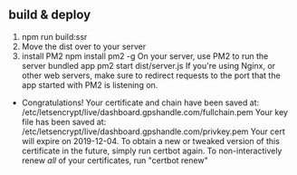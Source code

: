 ## build & deploy
1. npm run build:ssr
2. Move the dist over to your server
3. install PM2
    npm install pm2 -g
On your server, use PM2 to run the server bundled app
pm2 start dist/server.js
If you're using Nginx, or other web servers, make sure to redirect requests to the port that the app started with PM2 is listening on.


 - Congratulations! Your certificate and chain have been saved at:
   /etc/letsencrypt/live/dashboard.gpshandle.com/fullchain.pem
   Your key file has been saved at:
   /etc/letsencrypt/live/dashboard.gpshandle.com/privkey.pem
   Your cert will expire on 2019-12-04. To obtain a new or tweaked
   version of this certificate in the future, simply run certbot
   again. To non-interactively renew *all* of your certificates, run
   "certbot renew"
